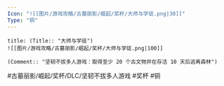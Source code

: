 ```yaml
---
Icon: "![[图片/游戏攻略/古墓丽影/崛起/奖杯/大师与学徒.png|30]]"
Type: "铜"
---
```

```ad-common-bronze-trophy
title: (Title:: "大师与学徒")
![[图片/游戏攻略/古墓丽影/崛起/奖杯/大师与学徒.png|100]]

(Comment:: "坚韧不拔多人游戏：取得至少 20 个古文物并在存活 10 天后逃离森林")
```

#古墓丽影/崛起/奖杯/DLC/坚韧不拔多人游戏 #奖杯 #铜
